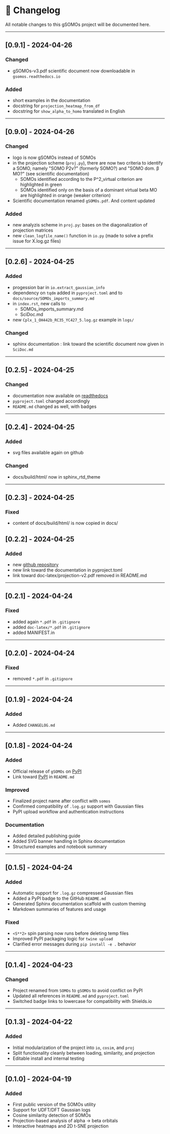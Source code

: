 # 📜 Changelog

All notable changes to this gSOMOs project will be documented here.

---

## [0.9.1] - 2024-04-26
### Changed
- gSOMOs-v3.pdf scientific document now downloadable in `gsomos.readthedocs.io`
### Added
- short examples in the documentation
- docstring for `projection_heatmap_from_df`
- docstring for `show_alpha_to_homo` translated in English

---

## [0.9.0] - 2024-04-26
### Changed
- logo is now gSOMOs instead of SOMOs
- in the projection scheme (`proj.py`), there are now two criteria to identify a SOMO, namely "SOMO P2v?" (formerly SOMO?) and "SOMO dom. β MO?" (see scientific documentation)
    - SOMOs identified according to the P^2_virtual criterion are highlighted in green
    - SOMOs identified only on the basis of a dominant virtual beta MO are highlighted in orange (weaker criterion)
- Scientific documentation renamed `gSOMOs.pdf`. And content updated
### Added
- new analyzis scheme in `proj.py`: bases on the diagonalization of projection matrices
- new `clean_logfile_name()` function in `io.py` (made to solve a prefix issue for X.log.gz files)

---

## [0.2.6] - 2024-04-25
### Added
- progession bar in `io.extract_gaussian_info`
- dependency on `tqdm` added in `pyproject.toml` and to `docs/source/SOMOs_imports_summary.md`
- in `index.rst`, new calls to
    - SOMOs_imports_summary.md
    - SciDoc.md
- new `Cplx_1_OH442b_RC35_YC427_5.log.gz` example in `logs/`
### Changed
- sphinx documentation : link toward the scientific document now given in `SciDoc.md`

---

## [0.2.5] - 2024-04-25
### Changed
- documentation now available on [readthedocs](https://gsomos.readthedocs.io/)
- `pyproject.toml` changed accordingly
- `README.md` changed as well, with badges

---

## [0.2.4] - 2024-04-25
### Added
- svg files available again on github
### Changed
- docs/build/html/ now in sphinx_rtd_theme

--- 

## [0.2.3] - 2024-04-25
### Fixed
- content of docs/build/html/ is now copied in docs/

## [0.2.2] - 2024-04-25
### Added
- new [github repository](https://github.com/rpoteau/gSOMOs/)
- new link toward the documentation in pyproject.toml
- link toward doc-latex/projection-v2.pdf removed in README.md

---

## [0.2.1] - 2024-04-24
### Fixed
- added again `*.pdf` in `.gitignore`
- added `doc-latex/*.pdf` in `.gitignore`
- added MANIFEST.in

---

## [0.2.0] - 2024-04-24
### Fixed
- removed `*.pdf` in `.gitignore`

---

## [0.1.9] - 2024-04-24
### Added
- Added `CHANGELOG.md`

---

## [0.1.8] - 2024-04-24
### Added
- Official release of `gSOMOs` on [PyPI](https://pypi.org/project/gSOMOs/)
- Link toward [PyPI](https://pypi.org/project/gSOMOs/) in `README.md`

### Improved
- Finalized project name after conflict with `somos`
- Confirmed compatibility of `.log.gz` support with Gaussian files
- PyPI upload workflow and authentication instructions

### Documentation
- Added detailed publishing guide
- Added SVG banner handling in Sphinx documentation
- Structured examples and notebook summary

---

## [0.1.5] - 2024-04-24
### Added
- Automatic support for `.log.gz` compressed Gaussian files
- Added a PyPI badge to the GitHub `README.md`
- Generated Sphinx documentation scaffold with custom theming
- Markdown summaries of features and usage

### Fixed
- `<S**2>` spin parsing now runs before deleting temp files
- Improved PyPI packaging logic for `twine upload`
- Clarified error messages during `pip install -e .` behavior

---

## [0.1.4] - 2024-04-23
### Changed
- Project renamed from `SOMOs` to `gSOMOs` to avoid conflict on PyPI
- Updated all references in `README.md` and `pyproject.toml`
- Switched badge links to lowercase for compatibility with Shields.io

---

## [0.1.3] - 2024-04-22
### Added
- Initial modularization of the project into `io`, `cosim`, and `proj`
- Split functionality cleanly between loading, similarity, and projection
- Editable install and internal testing

---

## [0.1.0] - 2024-04-19
### Added
- First public version of the SOMOs utility
- Support for UDFT/DFT Gaussian logs
- Cosine similarity detection of SOMOs
- Projection-based analysis of alpha → beta orbitals
- Interactive heatmaps and 2D t-SNE projection
